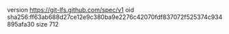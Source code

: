 version https://git-lfs.github.com/spec/v1
oid sha256:ff63ab688d27ce12e9c380ba9e2276c42070fdf837072f525374c934895afa30
size 712
